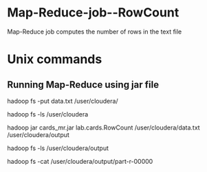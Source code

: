 # Map-Reduce-job--RowCount
Map-Reduce job computes the number of rows in the text file

# Unix commands
## Running Map-Reduce using jar file

hadoop fs -put data.txt /user/cloudera/

hadoop fs -ls /user/cloudera

hadoop jar cards_mr.jar lab.cards.RowCount /user/cloudera/data.txt /user/cloudera/output

hadoop fs -ls /user/cloudera/output

hadoop fs -cat /user/cloudera/output/part-r-00000
